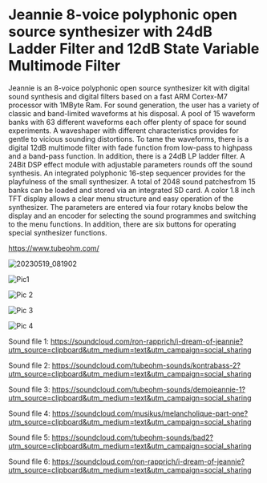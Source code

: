 # Jeannie 8-voice polyphonic open source synthesizer with 24dB Ladder Filter and 12dB State Variable Multimode Filter

Jeannie is an 8-voice polyphonic open source synthesizer kit with digital sound synthesis and digital
filters based on a fast ARM Cortex-M7 processor with 1MByte Ram. For sound generation, the user has
a variety of classic and band-limited waveforms at his disposal. A pool of 15 waveform banks with 63
different waveforms each offer plenty of space for sound experiments. A waveshaper with different
characteristics provides for gentle to vicious sounding distortions.
To tame the waveforms, there is a digital 12dB multimode filter with fade function from low-pass to highpass
and a band-pass function. In addition, there is a 24dB LP ladder filter. A 24Bit DSP effect module with adjustable parameters rounds off the
sound synthesis. An integrated polyphonic 16-step sequencer provides for the playfulness of the small
synthesizer.
A total of 2048 sound patchesfrom 15 banks can be loaded and stored via an integrated SD card. A
color 1.8 inch TFT display allows a clear menu structure and easy operation of the synthesizer. The
parameters are entered via four rotary knobs below the display and an encoder for selecting the sound
programmes and switching to the menu functions. In addition, there are six buttons for operating special
synthesizer functions.

https://www.tubeohm.com/

![20230519_081902](https://github.com/rolfdegen/Jeannie-Open-source-Synthesizer/assets/16689445/aac2a395-66dd-4780-b126-d16485811a73)


![Pic1](https://user-images.githubusercontent.com/16689445/155886519-6487f244-0d26-4bb1-a49f-27a8bb392fcf.png)

![Pic 2](https://user-images.githubusercontent.com/16689445/155886525-f779591a-6bcb-4492-a7fb-afd06165b7c4.png)

![Pic 3](https://user-images.githubusercontent.com/16689445/155886528-a2bef7d7-925e-4425-aae9-4ab8d6f1af34.png)

![Pic 4](https://user-images.githubusercontent.com/16689445/155886532-33c55341-f179-4a1a-aa54-1c0e27544c61.png)

Sound file 1: https://soundcloud.com/ron-rapprich/i-dream-of-jeannie?utm_source=clipboard&utm_medium=text&utm_campaign=social_sharing

Sound file 2: https://soundcloud.com/tubeohm-sounds/kontrabass-2?utm_source=clipboard&utm_medium=text&utm_campaign=social_sharing

Sound file 3: https://soundcloud.com/tubeohm-sounds/demojeannie-1?utm_source=clipboard&utm_medium=text&utm_campaign=social_sharing

Sound file 4: https://soundcloud.com/musikus/melancholique-part-one?utm_source=clipboard&utm_medium=text&utm_campaign=social_sharing

Sound file 5: https://soundcloud.com/tubeohm-sounds/bad2?utm_source=clipboard&utm_medium=text&utm_campaign=social_sharing

Sound file 6: https://soundcloud.com/ron-rapprich/i-dream-of-jeannie?utm_source=clipboard&utm_medium=text&utm_campaign=social_sharing



